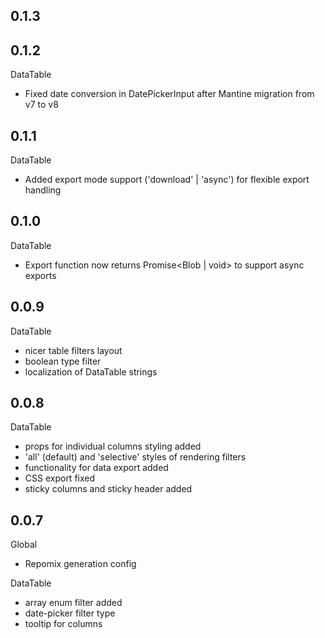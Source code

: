 ## 0.1.3


## 0.1.2
DataTable
- Fixed date conversion in DatePickerInput after Mantine migration from v7 to v8

## 0.1.1
DataTable
- Added export mode support ('download' | 'async') for flexible export handling

## 0.1.0
DataTable
- Export function now returns Promise<Blob | void> to support async exports

## 0.0.9
DataTable
- nicer table filters layout
- boolean type filter
- localization of DataTable strings

## 0.0.8
DataTable
- props for individual columns styling added
- 'all' (default) and 'selective' styles of rendering filters
- functionality for data export added
- CSS export fixed
- sticky columns and sticky header added

## 0.0.7
Global
- Repomix generation config

DataTable
- array enum filter added
- date-picker filter type
- tooltip for columns

